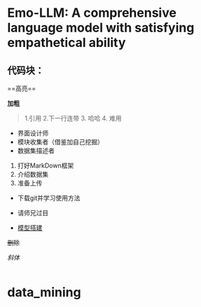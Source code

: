 # Emo-LLM: A comprehensive language model with satisfying empathetical ability

## 代码块：

==高亮==

**加粗**

> 1.引用
> 2.下一行连带
> 3. 哈哈
> 4. 难用

* 界面设计师
* 模块收集者（借鉴加自己挖掘）
* 数据集描述者

1. 打好MarkDown框架
2. 介绍数据集
3. 准备上传
* 下载git并学习使用方法
* 请师兄过目

* [模型搭建](https://pytorch.org/tutorials/beginner/basics/buildmodel_tutorial.html)

~~删除~~

*斜体*


```python

```
# data_mining
